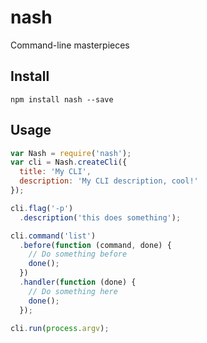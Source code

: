 # nash

Command-line masterpieces

## Install

```
npm install nash --save
```

## Usage

```js
var Nash = require('nash');
var cli = Nash.createCli({
  title: 'My CLI',
  description: 'My CLI description, cool!'
});

cli.flag('-p')
  .description('this does something');

cli.command('list')
  .before(function (command, done) {
    // Do something before
    done();
  })
  .handler(function (done) {
    // Do something here
    done();
  });

cli.run(process.argv);
```
